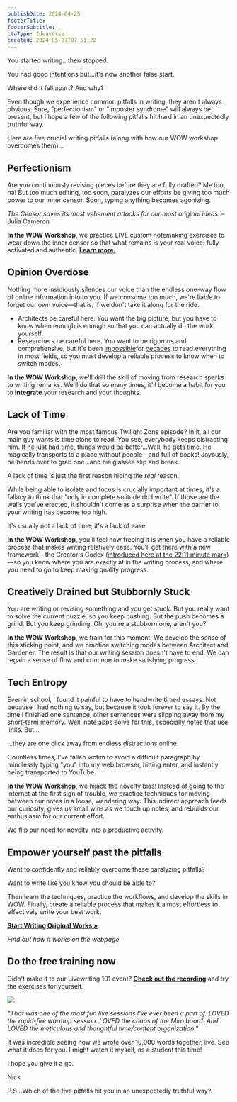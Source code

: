 ```yaml
---
publishDate: 2024-04-25
footerTitle: 
footerSubtitle: 
ctaType: Ideaverse
created: 2024-05-07T07:51:22
---
```

You started writing…then stopped.

You had good intentions but…it's now another false start.

Where did it fall apart? And why?

Even though we experience common pitfalls in writing, they aren't always obvious. Sure, "perfectionism" or "imposter syndrome" will always be present, but I hope a few of the following pitfalls hit hard in an unexpectedly truthful way.

Here are five crucial writing pitfalls (along with how our WOW workshop overcomes them)…

## Perfectionism

Are you continuously revising pieces before they are fully drafted? Me too, ha! But too much editing, too soon, paralyzes our efforts be giving too much power to our inner censor. Soon, typing anything becomes agonizing.

_The Censor saves its most vehement attacks for our most original ideas._ – Julia Cameron

**In the WOW Workshop**, we practice LIVE custom notemaking exercises to wear down the inner censor so that what remains is your real voice: fully activated and authentic. [**Learn more.**](https://www.linkingyourthinking.com/wow-workshop)

## Opinion Overdose

Nothing more insidiously silences our voice than the endless one-way flow of online information into to you. If we consume too much, we're liable to forget our own voice—that is, if we don't take it along for the ride.

- Architects be careful here. You want the big picture, but you have to know when enough is enough so that you can actually do the work yourself.
- Researchers be careful here. You want to be rigorous and comprehensive, but it's been [impossible](https://wordsrated.com/number-of-academic-papers-published-per-year/)for [decades](https://www.researchgate.net/figure/The-number-of-papers-over-time-The-total-number-of-papers-has-surged-exponentially-over_fig1_333487946) to read everything in most fields, so you must develop a reliable process to know when to switch modes.

**In the WOW Workshop**, we'll drill the skill of moving from research sparks to writing remarks. We'll do that so many times, it'll become a habit for you to **integrate** your research and your thoughts.

## Lack of Time

Are you familiar with the most famous Twilight Zone episode? In it, all our main guy wants is time alone to read. You see, everybody keeps distracting him. If he just had time, things would be better…Well, [he gets time](https://www.youtube.com/watch?v=oLoNGRVeC7Y). He magically transports to a place without people—and full of books! Joyously, he bends over to grab one…and his glasses slip and break.

A lack of time is just the first reason hiding the _real_ reason.

While being able to isolate and focus is crucially important at times, it's a fallacy to think that "only in complete solitude do I write". If those are the walls you've erected, it shouldn't come as a surprise when the barrier to your writing has become too high.

It's usually not a lack of time; it's a lack of ease.

**In the WOW Workshop**, you'll feel how freeing it is when you have a reliable process that makes writing relatively ease. You'll get there with a new framework—the Creator's Codex ([introduced here at the 22:11 minute mark](https://www.linkingyourthinking.com/raw-recordings/livewriting-101))—so you know where you are exactly at in the writing process, and where you need to go to keep making quality progress.

## Creatively Drained but Stubbornly Stuck

You are writing or revising something and you get stuck. But you really want to solve the current puzzle, so you keep pushing. But the push becomes a grind. But you keep grinding. Oh, you're a stubborn one, aren't you?

**In the WOW Workshop**, we train for this moment. We develop the sense of this sticking point, and we practice switching modes between Architect and Gardener. The result is that our writing session doesn't have to end. We can regain a sense of flow and continue to make satisfying progress.

## Tech Entropy

Even in school, I found it painful to have to handwrite timed essays. Not because I had nothing to say, but because it took forever to say it. By the time I finished one sentence, other sentences were slipping away from my short-term memory. Well, note apps solve for this, especially notes that use links. But…

…they are one click away from endless distractions online.

Countless times, I've fallen victim to avoid a difficult paragraph by mindlessly typing "you" into my web browser, hitting enter, and instantly being transported to YouTube.

**In the WOW Workshop**, we hijack the novelty bias! Instead of going to the internet at the first sign of trouble, we practice techniques for moving between our notes in a loose, wandering way. This indirect approach feeds our curiosity, gives us small wins as we touch up notes, and rebuilds our enthusiasm for our current effort.

We flip our need for novelty into a productive activity.

## Empower yourself past the pitfalls

Want to confidently and reliably overcome these paralyzing pitfalls?

Want to write like you know you should be able to?

Then learn the techniques, practice the workflows, and develop the skills in WOW. Finally, create a reliable process that makes it almost effortless to effectively write your best work.

[**Start Writing Original Works »**](https://www.linkingyourthinking.com/wow-workshop)

_Find out how it works on the webpage._

## Do the free training now

Didn't make it to our Livewriting 101 event? [**Check out the recording**](https://www.linkingyourthinking.com/raw-recordings/livewriting-101) and try the exercises for yourself.

![](https://assets-global.website-files.com/5fec91e1aac90836da5f8ed0/662bbf1da19be0834c5c370a_email.jpeg)

_"That was one of the most fun live sessions l've ever been a part of. LOVED the rapid-fire warmup session. LOVED the chaos of the Miro board. And LOVED the meticulous and thoughtful time/content organization."_

It was incredible seeing how we wrote over 10,000 words together, live. See what it does for you. I might watch it myself, as a student this time!

I hope you give it a go.

Nick

P.S…Which of the five pitfalls hit you in an unexpectedly truthful way?